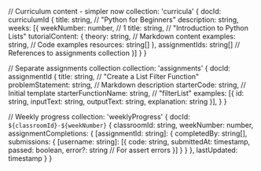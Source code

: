 // Curriculum content - simpler now
collection: 'curricula' {
  docId: curriculumId {
    title: string,        // "Python for Beginners"
    description: string,
    weeks: [{
      weekNumber: number, // 1
      title: string,      // "Introduction to Python Lists"
      tutorialContent: {
        theory: string,   // Markdown content
        examples: string, // Code examples
        resources: string[]
      },
      assignmentIds: string[]  // References to assignments collection
    }]
  }
}

// Separate assignments collection
collection: 'assignments' {
  docId: assignmentId {
    title: string,        // "Create a List Filter Function"
    problemStatement: string,  // Markdown description
    starterCode: string,      // Initial template
    starterFunctionName: string,  // "filterList"
    examples: [{
      id: string,
      inputText: string,
      outputText: string,
      explanation: string
    }],
  }
}

// Weekly progress 
collection: 'weeklyProgress' {
  docId: `${classroomId}-${weekNumber}` {
    classroomId: string,
    weekNumber: number,
    assignmentCompletions: {
      [assignmentId: string]: {
        completedBy: string[],
        submissions: {
          [username: string]: [{
            code: string,
            submittedAt: timestamp,
            passed: boolean,
            error?: string     // For assert errors
          }]
        }
      }
    },
    lastUpdated: timestamp
  }
}